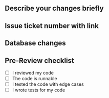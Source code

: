 ## Describe your changes briefly

## Issue ticket number with link

## Database changes

## Pre-Review checklist
- [ ] I reviewed my code
- [ ] The code is runnable
- [ ] I tested the code with edge cases
- [ ] I wrote tests for my code
